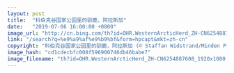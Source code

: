 ```yaml
---
layout: post
title:  "科伯克谷国家公园里的驯鹿，阿拉斯加"
date:   "2019-07-06 16:00:00 +0800"
image_url: "http://cn.bing.com/th?id=OHR.WesternArcticHerd_ZH-CN6254887608_1920x1080.jpg&rf=LaDigue_1920x1080.jpg&pid=hp"
link: "/search?q=%e9%a9%af%e9%b9%bf&form=hpcapt&mkt=zh-cn"
copyright: "科伯克谷国家公园里的驯鹿，阿拉斯加 (© Staffan Widstrand/Minden Pictures)"
image_hash: "cd1cdecbfc008f596900746db46babe7"
image_filename: "th?id=OHR.WesternArcticHerd_ZH-CN6254887608_1920x1080.jpg&rf=LaDigue_1920x1080.jpg&pid=hp"
---
```

